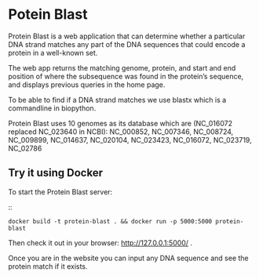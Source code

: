 Potein Blast
====

Protein Blast is a web application that can determine whether a particular DNA strand
matches any part of the DNA sequences that could encode a protein in a well-known set.

The web app returns the matching genome, protein, and start and end position of where
the subsequence was found in the protein’s sequence, and displays previous queries in 
the home page.

To be able to find if a DNA strand matches we use blastx which is a commandline in
biopython.

Protein Blast uses 10 genomes as its database which are (NC_016072 replaced NC_023640 in NCBI):
NC_000852, NC_007346, NC_008724, NC_009899, NC_014637, NC_020104, NC_023423, NC_016072, NC_023719, NC_02786

Try it using Docker
-------------------

To start the Protein Blast server:

::

    docker build -t protein-blast . && docker run -p 5000:5000 protein-blast

Then check it out in your browser: http://127.0.0.1:5000/ .

Once you are in the website you can input any DNA sequence and see the protein
match if it exists.
